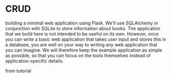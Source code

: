 # CRUD

 building a minimal web application using Flask. 
 We'll use SQLAlchemy in conjunction with SQLite to store information about books. 
 The application that we build here is not intended to be useful on its own. However, 
 once you can write a basic web application that takes user input and stores this in a database, 
 you are well on your way to writing any web application that you can imagine. We will therefore keep
 the example application as simple as possible,
 so that you can focus on the tools themselves instead of application-specific details.
 
 
 from tutorial 
